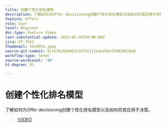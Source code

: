 ```yaml
---
title: 创建个性化排名模型
description: 了解如何为Offer decisioning创建个性化排名模型以及如何将其应用于决策。
feature: Offers
role: User
level: Beginner
doc-type: Feature Video
last-substantial-update: 2023-05-26T00:00:00Z
jira: KT-7541
thumbnail: 3419954.jpeg
source-git-commit: 917e7bc02046311b731111e3ea54ef34829078a6
workflow-type: tm+mt
source-wordcount: '48'
ht-degree: 0%

---
```



# 创建个性化排名模型

了解如何为Offer decisioning创建个性化排名模型以及如何将其应用于决策。

>[!VIDEO](https://video.tv.adobe.com/v/3419954/?learn=on)
